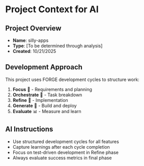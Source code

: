 # Project Context for AI

## Project Overview
- **Name**: silly-apps
- **Type**: [To be determined through analysis]
- **Created**: 10/21/2025

## Development Approach
This project uses FORGE development cycles to structure work:
1. **Focus** 🎯 - Requirements and planning
2. **Orchestrate** 📝 - Task breakdown
3. **Refine** 🔨 - Implementation 
4. **Generate** 🚀 - Build and deploy
5. **Evaluate** 📊 - Measure and learn

## AI Instructions
- Use structured development cycles for all features
- Capture learnings after each cycle completion
- Focus on test-driven development in Refine phase
- Always evaluate success metrics in final phase
